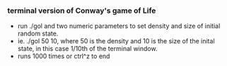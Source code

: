 ### terminal version of Conway's game of Life
- run ./gol and two numeric parameters to set density and size of initial random state.
- ie. ./gol 50 10, where 50 is the density and 10 is the size of the inital state, in this case 1/10th of the terminal window.
- runs 1000 times or ctrl^z to end 

